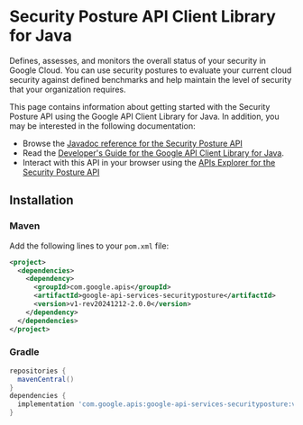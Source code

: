 # Security Posture API Client Library for Java

Defines, assesses, and monitors the overall status of your security in Google Cloud. You can use security postures to evaluate your current cloud security against defined benchmarks and help maintain the level of security that your organization requires. 

This page contains information about getting started with the Security Posture API
using the Google API Client Library for Java. In addition, you may be interested
in the following documentation:

* Browse the [Javadoc reference for the Security Posture API][javadoc]
* Read the [Developer's Guide for the Google API Client Library for Java][google-api-client].
* Interact with this API in your browser using the [APIs Explorer for the Security Posture API][api-explorer]

## Installation

### Maven

Add the following lines to your `pom.xml` file:

```xml
<project>
  <dependencies>
    <dependency>
      <groupId>com.google.apis</groupId>
      <artifactId>google-api-services-securityposture</artifactId>
      <version>v1-rev20241212-2.0.0</version>
    </dependency>
  </dependencies>
</project>
```

### Gradle

```gradle
repositories {
  mavenCentral()
}
dependencies {
  implementation 'com.google.apis:google-api-services-securityposture:v1-rev20241212-2.0.0'
}
```

[javadoc]: https://googleapis.dev/java/google-api-services-securityposture/latest/index.html
[google-api-client]: https://github.com/googleapis/google-api-java-client/
[api-explorer]: https://developers.google.com/apis-explorer/#p/securityposture/v1/
